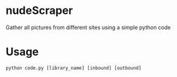 # nudeScraper
Gather all pictures from different sites using a simple python code

# Usage

```shell
python code.py [library_name] [inbound] [outbound]
```
